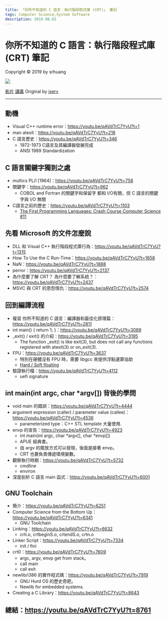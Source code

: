 ```yaml
---
title: 「你所不知道的 C 語言：執行階段程式庫 (CRT)」 筆記
tags: Computer Science,System Software
description: 2019.08.02
---
```

你所不知道的 C 語言：執行階段程式庫 (CRT) 筆記
===
Copyright © 2019 by srhuang

![](https://i.imgur.com/3bLGtSB.png)

[影片](https://youtu.be/qAVdTrC7YyU)
[講義](http://hackfoldr.org/dykc/https%253A%252F%252Fhackmd.io%252Fs%252FHkcr5cn97)
Original by [jserv](http://wiki.csie.ncku.edu.tw/User/jserv)

---

## 動機

* Visual C++ runtime error：https://youtu.be/qAVdTrC7YyU?t=1
* man atexit：https://youtu.be/qAVdTrC7YyU?t=218
* C 語言歷史：https://youtu.be/qAVdTrC7YyU?t=346
    * 1972-1973 C語言及其編譯器發展完成
    * ANSI 1989 Standardization

## C 語言關鍵字獨到之處

* multics PL/I [1964]：https://youtu.be/qAVdTrC7YyU?t=758
* 關鍵字：https://youtu.be/qAVdTrC7YyU?t=962
    * COBOL and Fortran 的關鍵字和保留字 都和 I/O有關，但 C 語言的關鍵字與 I/O 無關
* C語言之前的歷史：https://youtu.be/qAVdTrC7YyU?t=1103
    * [The First Programming Languages: Crash Course Computer Science #11](https://www.youtube.com/watch?v=RU1u-js7db8)

## 先看 Microsoft 的文件怎麼說

* DLL 和 Visual C++ 執行階段程式庫行為：https://youtu.be/qAVdTrC7YyU?t=1315
* How To Use the C Run-Time：https://youtu.be/qAVdTrC7YyU?t=1658
* NaN：https://youtu.be/qAVdTrC7YyU?t=1888
* perror：https://youtu.be/qAVdTrC7YyU?t=2137
* 為什麼要了解 CRT？ 為什麼要了解系統？：https://youtu.be/qAVdTrC7YyU?t=2437
* MSVC 與 CRT 的恩怨情仇：https://youtu.be/qAVdTrC7YyU?t=2574

## 回到編譯流程

* 複習 你所不知道的 C 語言：編譯器和最佳化原理篇：https://youtu.be/qAVdTrC7YyU?t=2811
* int main() { return 1; }：https://youtu.be/qAVdTrC7YyU?t=3089
* _exit() / exit() 的介紹：https://youtu.be/qAVdTrC7YyU?t=3195
    * The function _exit() is like exit(3), but does not call any functions registered with atexit(3) or on_exit(3). 
* FPU：https://youtu.be/qAVdTrC7YyU?t=3637
    * 特別在硬體沒有 FPU 時，需要 libgcc 來提供浮點運算協助
    * [Hard / Soft floating](https://stackoverflow.com/questions/3321468/whats-the-difference-between-hard-and-soft-floating-point-numbers)
* 驗證執行檔：https://youtu.be/qAVdTrC7YyU?t=4112
    * uefi signature

## int main(int argc, char *argv[]) 背後的學問

* void main 的錯誤：https://youtu.be/qAVdTrC7YyU?t=4444
* argument expression (caller) / parameter value (callee)：https://youtu.be/qAVdTrC7YyU?t=4536
    * parameterized type：C++ STL template 大量使用.
* envp 的宣告：https://youtu.be/qAVdTrC7YyU?t=4923
    * int main(int argc, char *argv[], char *envp[])
    * APUE 經典書。
    * 由 argv 的擺放方式可以發現，後面是接著 envp。 
    * CRT 也要負責傳遞環境變數。
* 觀察執行時期：https://youtu.be/qAVdTrC7YyU?t=5732
    * cmdline
    * environ
* 深度剖析 C 語言 main 函式：https://youtu.be/qAVdTrC7YyU?t=6001

## GNU Toolchain

* 簡介：https://youtu.be/qAVdTrC7YyU?t=6251
* Computer Science from the Bottom Up：https://youtu.be/qAVdTrC7YyU?t=6341
    * GNU Toolchain
* Linking：https://youtu.be/qAVdTrC7YyU?t=6632
    * crti.o, crtbeginS.o, crtendS.o, crtn.o
* Linker Script：https://youtu.be/qAVdTrC7YyU?t=7334
    * init / fini
* crt0：https://youtu.be/qAVdTrC7YyU?t=7609
    * argc, argv, envp get from stack。
    * call main
    * call exit
* newlib/i386 的實作程式碼：https://youtu.be/qAVdTrC7YyU?t=7919
    * GNU Hurd OS 的歷史奇耙。
    * Newlib for embedded systems.
* Creating a C Library：https://youtu.be/qAVdTrC7YyU?t=8643

## 總結：https://youtu.be/qAVdTrC7YyU?t=8761


